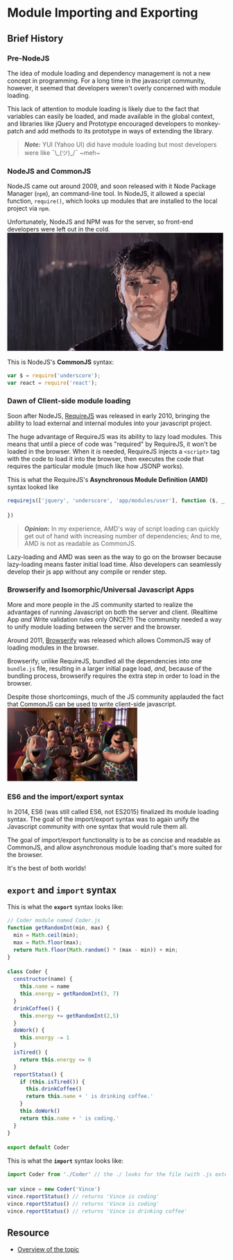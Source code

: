 # Module Importing and Exporting

## Brief History

### Pre-NodeJS
The idea of module loading and dependency management is not a new concept in programming.  For a long time in the javascript community, however, it seemed that developers weren't overly concerned with module loading.  

This lack of attention to module loading is likely due to the fact that variables can easily be loaded, and made available in the global context, and libraries like jQuery and Prototype encouraged developers to monkey-patch and add methods to its prototype in ways of extending the library.  

> _**Note:**_ YUI (Yahoo UI) did have module loading but most developers were like  ¯\\\_(ツ)\_/¯ ~meh~

### NodeJS and CommonJS

NodeJS came out around 2009, and soon released with it Node Package Manager (`npm`), an command-line tool.  In NodeJS, it allowed a special function, `require()`, which looks up modules that are installed to the local project via `npm`.  

Unfortunately, NodeJS and NPM was for the server, so front-end developers were left out in the cold.
![sad](../assets/sad.gif)

This is NodeJS's **CommonJS** syntax:
```js
var $ = require('underscore');
var react = require('react');
```

### Dawn of Client-side module loading

Soon after NodeJS, [RequireJS](http://requirejs.org/) was released in early 2010, bringing the ability to load external and internal modules into your javascript project.

The huge advantage of RequireJS was its ability to lazy load modules.  This means that until a piece of code was "required" by RequireJS, it won't be loaded in the browser.  When it *is* needed, RequireJS injects a `<script>` tag with the code to load it into the browser, then executes the code that requires the particular module (much like how JSONP works).

This is what the RequireJS's **Asynchronous Module Definition (AMD)** syntax looked like
```js
requirejs(['jquery', 'underscore', 'app/modules/user'], function ($, _, user) {
  
})
```
> _**Opinion:**_ In my experience, AMD's way of script loading can quickly get out of hand with increasing number of dependencies; And to me, AMD is not as readable as CommonJS.  

Lazy-loading and AMD was seen as the way to go on the browser because lazy-loading means faster initial load time.  Also developers can seamlessly develop their js app without any compile or render step.

### Browserify and Isomorphic/Universal Javascript Apps

More and more people in the JS community started to realize the advantages of running Javascript on both the server and client.  (Realtime App *and* Write validation rules only ONCE?!) The community needed a way to unify module loading between the server and the browser.

Around 2011, [Browserify](http://browserify.org/) was released which allows CommonJS way of loading modules in the browser.

Browserify, unlike RequireJS, bundled all the dependencies into one `bundle.js` file, resulting in a larger initial page load, *and*, because of the bundling process, browserify requires the extra step in order to load in the browser.  

Despite those shortcomings, much of the JS community applauded the fact that CommonJS can be used to write client-side javascript.  
![cheer](../assets/cheer.gif)

### ES6 and the import/export syntax
In 2014, ES6 (was still called ES6, not ES2015) finalized its module loading syntax.  The goal of the import/export syntax was to again unify the Javascript community with one syntax that would rule them all.

The goal of import/export functionality is to be as concise and readable as CommonJS, and allow asynchronous module loading that's more suited for the browser.

It's the best of both worlds!

## `export` and `import` syntax

This is what the **`export`** syntax looks like:  

```js
// Coder module named Coder.js
function getRandomInt(min, max) {
  min = Math.ceil(min);
  max = Math.floor(max);
  return Math.floor(Math.random() * (max - min)) + min;
}

class Coder {
  constructor(name) {
    this.name = name
    this.energy = getRandomInt(3, 7)
  }
  drinkCoffee() {
    this.energy += getRandomInt(2,5)
  }
  doWork() {
    this.energy -= 1
  }
  isTired() {
    return this.energy <= 0
  }
  reportStatus() {
    if (this.isTired()) {
      this.drinkCoffee()
      return this.name + ' is drinking coffee.'
    }
    this.doWork()
    return this.name + ' is coding.'
  }
}

export default Coder
```

This is what the **`import`** syntax looks like:

```js
import Coder from './Coder' // the ./ looks for the file (with .js extension) in the current directory

var vince = new Coder('Vince')
vince.reportStatus() // returns 'Vince is coding'
vince.reportStatus() // returns 'Vince is coding'
vince.reportStatus() // returns 'Vince is drinking coffee'
```

## Resource
* [Overview of the topic](http://www.2ality.com/2014/09/es6-modules-final.html)
